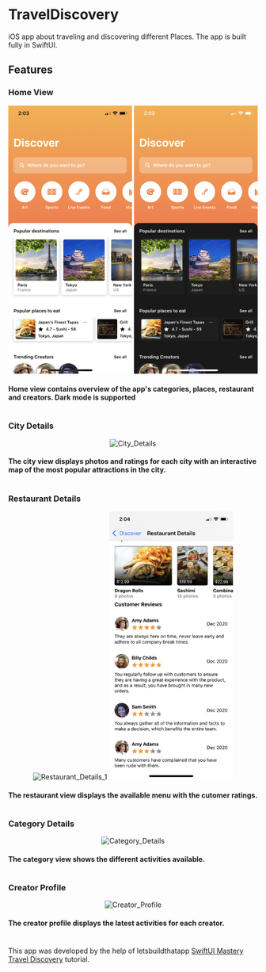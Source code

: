 # TravelDiscovery
iOS app about traveling and discovering different Places. The app is built fully in SwiftUI.

## Features
### Home View
<p align="center"><img src="https://raw.githubusercontent.com/MohammedHamdi/TravelDiscovery/master/Screenshots/home_light.PNG" alt="Home_Light" width="250" height="541">   <img src="https://raw.githubusercontent.com/MohammedHamdi/TravelDiscovery/master/Screenshots/home_dark.PNG" alt="Home_dark" width="250" height="541"></p>

#### Home view contains overview of the app's categories, places, restaurant and creators. Dark mode is supported
#
### City Details
<p align="center"><img src="https://raw.githubusercontent.com/MohammedHamdi/TravelDiscovery/master/Screenshots/city_details.PNG" alt="City_Details" width="250" height="541">

#### The city view displays photos and ratings for each city with an interactive map of the most popular attractions in the city.
#
### Restaurant Details
<p align="center"><img src="https://raw.githubusercontent.com/MohammedHamdi/TravelDiscovery/master/Screenshots/restaurant_details.PNG" alt="Restaurant_Details_1" width="250" height="541">   <img src="https://raw.githubusercontent.com/MohammedHamdi/TravelDiscovery/master/Screenshots/restaurant_details_2.PNG" alt="Restaurant_Details_2" width="250" height="541"></p>

#### The restaurant view displays the available menu with the cutomer ratings.
#
### Category Details
<p align="center"><img src="https://raw.githubusercontent.com/MohammedHamdi/TravelDiscovery/master/Screenshots/category_details.PNG" alt="Category_Details" width="250" height="541">

#### The category view shows the different activities available.
#
### Creator Profile
<p align="center"><img src="https://raw.githubusercontent.com/MohammedHamdi/TravelDiscovery/master/Screenshots/profile.PNG" alt="Creator_Profile" width="250" height="541">

#### The creator profile displays the latest activities for each creator.



#
This app was developed by the help of letsbuildthatapp [SwiftUI Mastery Travel Discovery](https://www.letsbuildthatapp.com/course/SwiftUI%20Mastery%20Travel%20Discovery) tutorial.
